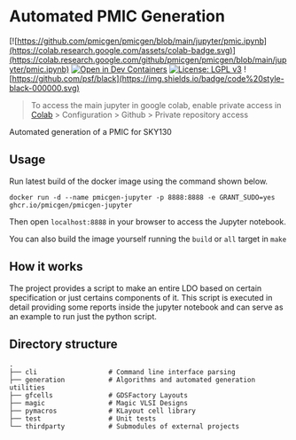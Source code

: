 # Automated PMIC Generation

[![https://github.com/pmicgen/pmicgen/blob/main/jupyter/pmic.ipynb](https://colab.research.google.com/assets/colab-badge.svg)](https://colab.research.google.com/github/pmicgen/pmicgen/blob/main/jupyter/pmic.ipynb)
[![Open in Dev Containers](https://img.shields.io/static/v1?label=Dev%20Containers&message=Open&color=blue&logo=visualstudiocode)](https://vscode.dev/redirect?url=vscode://ms-vscode-remote.remote-containers/cloneInVolume?url=https://github.com/pmicgen/pmicgen)
[![License: LGPL v3](https://img.shields.io/badge/License-LGPL_v3-blue.svg)](https://www.gnu.org/licenses/lgpl-3.0)
![https://github.com/psf/black](https://img.shields.io/badge/code%20style-black-000000.svg)

> To access the main jupyter in google colab, enable private access in [Colab](https://colab.research.google.com/) > Configuration > Github > Private repository access

Automated generation of a PMIC for SKY130

## Usage

Run latest build of the docker image using the command shown below.

```
docker run -d --name pmicgen-jupyter -p 8888:8888 -e GRANT_SUDO=yes ghcr.io/pmicgen/pmicgen-jupyter
```

Then open `localhost:8888` in your browser to access the Jupyter notebook.

You can also build the image yourself running the `build` or `all` target in `make`

## How it works

The project provides a script to make an entire LDO based on certain specification or just certains components of it.
This script is executed in detail providing some reports inside the jupyter notebook and can serve as an example to run just the python script.


## Directory structure
    .
    ├── cli                  # Command line interface parsing
    ├── generation           # Algorithms and automated generation utilities
    ├── gfcells              # GDSFactory Layouts
    ├── magic                # Magic VLSI Designs
    ├── pymacros             # KLayout cell library
    ├── test                 # Unit tests
    └── thirdparty           # Submodules of external projects

